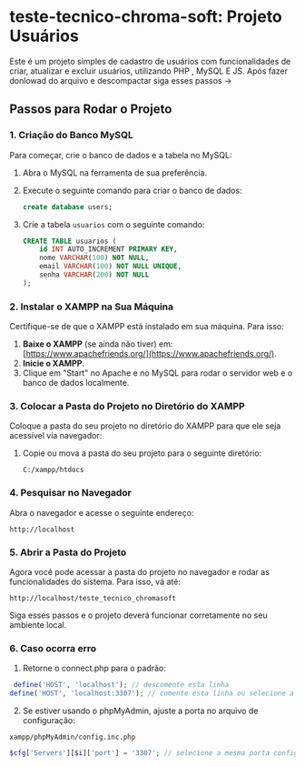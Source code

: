 # teste-tecnico-chroma-soft: Projeto Usuários

Este é um projeto simples de cadastro de usuários com funcionalidades de criar, atualizar e excluir usuários, utilizando PHP , MySQL E JS.
Após fazer donlowad do arquivo e descompactar siga esses passos ->

## Passos para Rodar o Projeto

### 1. **Criação do Banco MySQL**

Para começar, crie o banco de dados e a tabela no MySQL:

1. Abra o MySQL na ferramenta de sua preferência.
2. Execute o seguinte comando para criar o banco de dados:

   ```sql
   create database users;
   ```

3. Crie a tabela `usuarios` com o seguinte comando:

   ```sql
   CREATE TABLE usuarios (
       id INT AUTO_INCREMENT PRIMARY KEY,
       nome VARCHAR(100) NOT NULL,
       email VARCHAR(100) NOT NULL UNIQUE,
       senha VARCHAR(200) NOT NULL
   );
   ```

### 2. **Instalar o XAMPP na Sua Máquina**

Certifique-se de que o XAMPP está instalado em sua máquina. Para isso:

1. **Baixe o XAMPP** (se ainda não tiver) em: [https://www.apachefriends.org/](https://www.apachefriends.org/).
2. **Inicie o XAMPP**.
3. Clique em "Start" no Apache e no MySQL para rodar o servidor web e o banco de dados localmente.

### 3. **Colocar a Pasta do Projeto no Diretório do XAMPP**

Coloque a pasta do seu projeto no diretório do XAMPP para que ele seja acessível via navegador:

1. Copie ou mova a pasta do seu projeto para o seguinte diretório:

   ```
   C:/xampp/htdocs
   ```

### 4. **Pesquisar no Navegador**

Abra o navegador e acesse o seguinte endereço:

```
http://localhost
```

### 5. **Abrir a Pasta do Projeto**

Agora você pode acessar a pasta do projeto no navegador e rodar as funcionalidades do sistema. Para isso, vá até:

```
http://localhost/teste_tecnico_chromasoft
```

Siga esses passos e o projeto deverá funcionar corretamente no seu ambiente local.

### 6. **Caso ocorra erro**

1. Retorne o connect.php para o padrão:

```php
 define('HOST', 'localhost'); // descomente esta linha
define('HOST', 'localhost:3307'); // comente esta linha ou selecione a mesma porta configurada no mySQL do xampp
```

2. Se estiver usando o phpMyAdmin, ajuste a porta no arquivo de configuração:

```
xampp/phpMyAdmin/config.inc.php
```

```php
$cfg['Servers'][$i]['port'] = '3307'; // selecione a mesma porta configurada no mySQL do xampp
```
